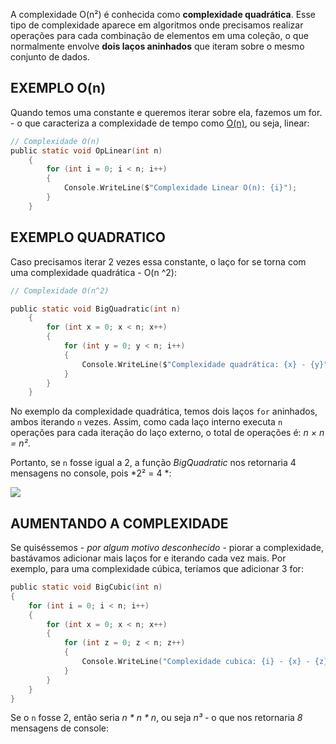 A complexidade O(n²) é conhecida como **complexidade quadrática**. Esse tipo de complexidade aparece em algoritmos onde precisamos realizar operações para cada combinação de elementos em uma coleção, o que normalmente envolve **dois laços aninhados** que iteram sobre o mesmo conjunto de dados.

## EXEMPLO O(n)
Quando temos uma constante e queremos iterar sobre ela, fazemos um for. - o que caracteriza a complexidade de tempo como [O(n)](O(n).md), ou seja, linear: 

```c sharp
// Complexidade O(n)
public static void OpLinear(int n) 
	{
		for (int i = 0; i < n; i++) 
		{
			Console.WriteLine($"Complexidade Linear O(n): {i}");
		}
	}
```

## EXEMPLO QUADRATICO
Caso precisamos iterar 2 vezes essa constante, o laço for se torna com uma complexidade quadrática - O(n ^2):

```c sharp
// Complexidade O(n^2)

public static void BigQuadratic(int n)
	{
		for (int x = 0; x < n; x++)
		{
			for (int y = 0; y < n; i++)
			{
				Console.WriteLine($"Complexidade quadrática: {x} - {y}");
			}
		}
	}
```

No exemplo da complexidade quadrática, temos dois laços `for` aninhados, ambos iterando `n` vezes. Assim, como cada laço interno executa `n` operações para cada iteração do laço externo, o total de operações é:
*n × n = n²*. 

Portanto, se `n` fosse igual a 2, a função *BigQuadratic* nos retornaria 4 mensagens no console, pois *2² = 4 *:

![](../../../Images/Programming%20Concepts/Big%20O%20Notation/Pasted%20image%2020241113215338.png)


## AUMENTANDO A COMPLEXIDADE
Se quiséssemos - *por algum motivo desconhecido* - piorar a complexidade, bastávamos adicionar mais laços for e iterando cada vez mais. Por exemplo, para uma complexidade cúbica, teríamos que adicionar 3 for:

```c sharp
public static void BigCubic(int n) 
{
	for (int i = 0; i < n; i++)
	{
		for (int x = 0; x < n; x++)
		{
			for (int z = 0; z < n; z++)
			{
				Console.WriteLine("Complexidade cubica: {i} - {x} - {z}")
			}
		}
	}
}
```

 Se o `n` fosse 2, então seria *n * n * n*, ou seja *n³* - o que nos retornaria *8* mensagens de console:
